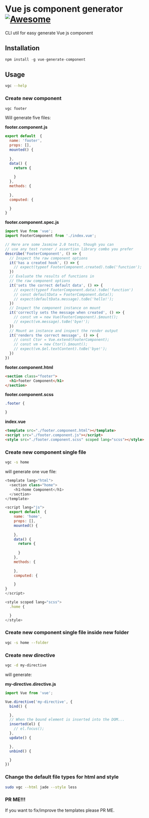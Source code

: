 # Vue js component generator [![Awesome](https://cdn.rawgit.com/sindresorhus/awesome/d7305f38d29fed78fa85652e3a63e154dd8e8829/media/badge.svg)](https://github.com/sindresorhus/awesome)

CLI util for easy generate Vue js component
## Installation
```js
npm install -g vue-generate-component
```

## Usage

```bash
vgc --help
```

### Create new component
```bash
vgc footer
```
Will generate five files:

**footer.component.js**
```javascript
export default  {
  name: 'footer',
  props: [],
  mounted() {
    
  },
  data() {
    return {
      
    }
  },
  methods: {
   
  },
  computed: {

  }
}

```

**footer.component.spec.js**
```javascript
import Vue from 'vue';
import FooterComponent from './index.vue';

// Here are some Jasmine 2.0 tests, though you can
// use any test runner / assertion library combo you prefer
describe('FooterComponent', () => {
  // Inspect the raw component options
  it('has a created hook', () => {
    // expect(typeof FooterComponent.created).toBe('function');
  })
  // Evaluate the results of functions in
  // the raw component options
  it('sets the correct default data', () => {
    // expect(typeof FooterComponent.data).toBe('function')
    // const defaultData = FooterComponent.data();
    // expect(defaultData.message).toBe('hello!');
  })
  // Inspect the component instance on mount
  it('correctly sets the message when created', () => {
    // const vm = new Vue(FooterComponent).$mount();
    // expect(vm.message).toBe('bye!');
  })
  // Mount an instance and inspect the render output
  it('renders the correct message', () => {
    // const Ctor = Vue.extend(FooterComponent);
    // const vm = new Ctor().$mount();
    // expect(vm.$el.textContent).toBe('bye!');
  })
})

```

**footer.component.html**
```html
<section class="footer">
  <h1>footer Component</h1>
</section>

```

**footer.component.scss**
```css
.footer {

}
```

**index.vue**
```html
<template src="./footer.component.html"></template>
<script src="./footer.component.js"></script>
<style src="./footer.component.scss" scoped lang="scss"></style>
```

### Create new component single file
```bash
vgc -s home
```
will generate one vue file:
```javascript
<template lang="html">
  <section class="home">
    <h1>home Component</h1>
  </section>
</template>

<script lang="js">
  export default  {
    name: 'home',
    props: [],
    mounted() {
      
    },
    data() {
      return {
        
      }
    },
    methods: {
    
    },
    computed: {

    }
}
</script>

<style scoped lang="scss">
  .home {

  }
</style>
```

### Create new component single file inside new folder
```bash
vgc -s home --folder
```

### Create new directive
```bash
vgc -d my-directive
```
will generate:

**my-directive.directive.js**
```javascript
import Vue from 'vue';

Vue.directive('my-directive', {
  bind() {

  },
  // When the bound element is inserted into the DOM...
  inserted(el) {
    // el.focus();
  },
  update() {

  },
  unbind() {

  }
})
```

### Change the default file types for html and style
```bash
sudo vgc --html jade --style less
```
### PR ME!!!
If you want to fix/improve the templates please PR ME.
